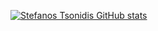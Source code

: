 [![Stefanos Tsonidis GitHub stats](https://github-readme-stats.vercel.app/api?username=s-tsonidis&show_icons=true&theme=radical)](https://github.com/s-tsonidis/github-readme-stats)

